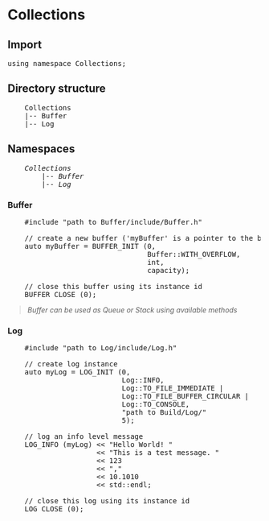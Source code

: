 # Collections

## Import
<pre>
using namespace Collections;
</pre>

## Directory structure
<pre>
    Collections
    |-- Buffer             
    |-- Log          
</pre>

## Namespaces
<pre>
    <i>Collections</i>
        |-- <i>Buffer</i>
        |-- <i>Log</i>
</pre>

### Buffer
<pre>
    #include "path to Buffer/include/Buffer.h"

    // create a new buffer ('myBuffer' is a pointer to the buffer instance created)
    auto myBuffer = BUFFER_INIT (0,                                 // instance id
                                 Buffer::WITH_OVERFLOW,             // circular buffer type        
                                 int,                               // holds integer
                                 capacity);                         // buffer capacity

    // close this buffer using its instance id
    BUFFER_CLOSE (0);
</pre>

>*Buffer can be used as Queue or Stack using available methods*

### Log
<pre>
    #include "path to Log/include/Log.h"

    // create log instance
    auto myLog = LOG_INIT (0,                                       // instance id 
                           Log::INFO,                               // only log INFO level messages
                           Log::TO_FILE_IMMEDIATE |                 // dump log to file
                           Log::TO_FILE_BUFFER_CIRCULAR |           // dump log to circular buffered file with capacity
                           Log::TO_CONSOLE,                         // dump log to console
                           "path to Build/Log/"                     // file save location
                           5);                                      // circular buffered log file capacity

    // log an info level message
    LOG_INFO (myLog) << "Hello World! " 
                     << "This is a test message. " 
                     << 123 
                     << "," 
                     << 10.1010 
                     << std::endl;

    // close this log using its instance id 
    LOG_CLOSE (0);
</pre>